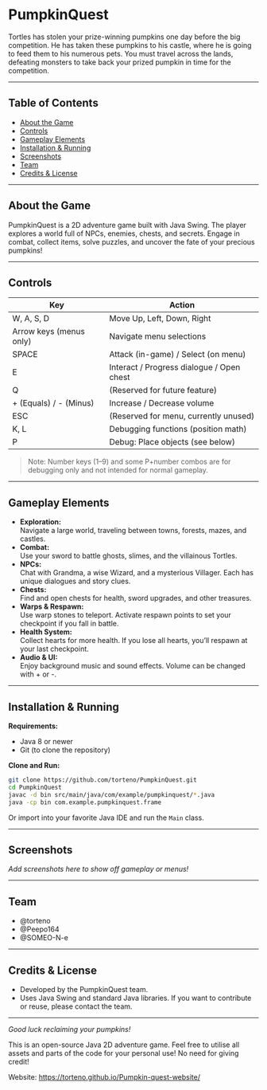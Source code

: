 # PumpkinQuest
Tortles has stolen your prize-winning pumpkins one day before the big competition. He has taken these pumpkins to his castle, where he is going to feed them to his numerous pets. You must travel across the lands, defeating monsters to take back your prized pumpkin in time for the competition.

---

## Table of Contents

- [About the Game](#about-the-game)
- [Controls](#controls)
- [Gameplay Elements](#gameplay-elements)
- [Installation & Running](#installation--running)
- [Screenshots](#screenshots)
- [Team](#team)
- [Credits & License](#credits--license)

---

## About the Game

PumpkinQuest is a 2D adventure game built with Java Swing. The player explores a world full of NPCs, enemies, chests, and secrets. Engage in combat, collect items, solve puzzles, and uncover the fate of your precious pumpkins!

---

## Controls

| Key                      | Action                                   |
|--------------------------|------------------------------------------|
| W, A, S, D               | Move Up, Left, Down, Right               |
| Arrow keys (menus only)  | Navigate menu selections                 |
| SPACE                    | Attack (in-game) / Select (on menu)      |
| E                        | Interact / Progress dialogue / Open chest|
| Q                        | (Reserved for future feature)            |
| + (Equals) / - (Minus)   | Increase / Decrease volume               |
| ESC                      | (Reserved for menu, currently unused)    |
| K, L                     | Debugging functions (position math)      |
| P                        | Debug: Place objects (see below)         |

> Note: Number keys (1–9) and some P+number combos are for debugging only and not intended for normal gameplay.

---

## Gameplay Elements

- **Exploration:**  
  Navigate a large world, traveling between towns, forests, mazes, and castles.
- **Combat:**  
  Use your sword to battle ghosts, slimes, and the villainous Tortles.
- **NPCs:**  
  Chat with Grandma, a wise Wizard, and a mysterious Villager. Each has unique dialogues and story clues.
- **Chests:**  
  Find and open chests for health, sword upgrades, and other treasures.
- **Warps & Respawn:**  
  Use warp stones to teleport. Activate respawn points to set your checkpoint if you fall in battle.
- **Health System:**  
  Collect hearts for more health. If you lose all hearts, you’ll respawn at your last checkpoint.
- **Audio & UI:**  
  Enjoy background music and sound effects. Volume can be changed with + or -.

---

## Installation & Running

**Requirements:**
- Java 8 or newer
- Git (to clone the repository)

**Clone and Run:**
```sh
git clone https://github.com/torteno/PumpkinQuest.git
cd PumpkinQuest
javac -d bin src/main/java/com/example/pumpkinquest/*.java
java -cp bin com.example.pumpkinquest.frame
```
Or import into your favorite Java IDE and run the `Main` class.

---

## Screenshots

*Add screenshots here to show off gameplay or menus!*

---

## Team

- @torteno
- @Peepo164
- @SOMEO-N-e

---

## Credits & License

- Developed by the PumpkinQuest team.
- Uses Java Swing and standard Java libraries.
If you want to contribute or reuse, please contact the team.

---

*Good luck reclaiming your pumpkins!*




This is an open-source Java 2D adventure game. Feel free to utilise all assets and parts of the code for your personal use! No need for giving credit!



Website: 
https://torteno.github.io/Pumpkin-quest-website/
